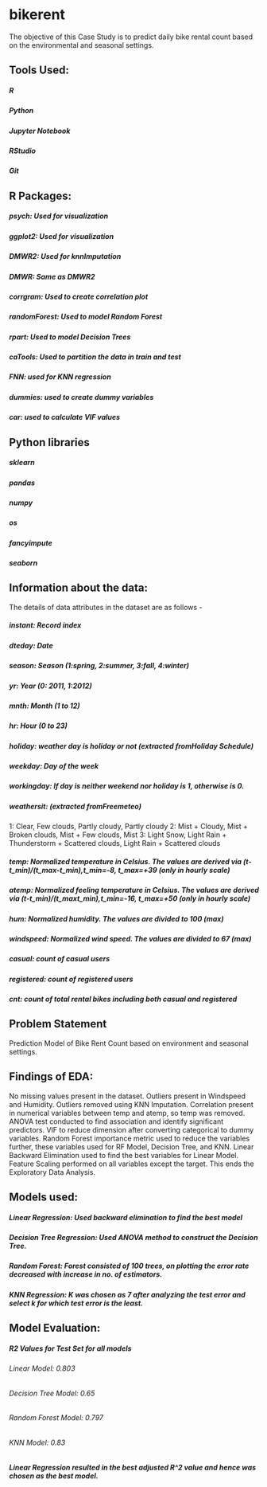 # bikerent
The objective of this Case Study is to predict daily bike rental count based on the environmental and seasonal settings. 

## Tools Used:
##### R
##### Python
##### Jupyter Notebook
##### RStudio
##### Git

## R Packages:
##### psych: Used for visualization
##### ggplot2: Used for visualization
##### DMWR2: Used for knnImputation
##### DMWR: Same as DMWR2
##### corrgram: Used to create correlation plot
##### randomForest: Used to model Random Forest
##### rpart: Used to model Decision Trees
##### caTools: Used to partition the data in train and test
##### FNN: used for KNN regression
##### dummies: used to create dummy variables
##### car: used to calculate VIF values


## Python libraries
##### sklearn
##### pandas
##### numpy
##### os
##### fancyimpute
##### seaborn

## Information about the data:
The details of data attributes in the dataset are as follows -
##### instant: Record index
##### dteday: Date
##### season: Season (1:spring, 2:summer, 3:fall, 4:winter)
##### yr: Year (0: 2011, 1:2012)
##### mnth: Month (1 to 12)
##### hr: Hour (0 to 23)
##### holiday: weather day is holiday or not (extracted fromHoliday Schedule)
##### weekday: Day of the week
##### workingday: If day is neither weekend nor holiday is 1, otherwise is 0.
##### weathersit: (extracted fromFreemeteo)
1: Clear, Few clouds, Partly cloudy, Partly cloudy
2: Mist + Cloudy, Mist + Broken clouds, Mist + Few clouds, Mist
3: Light Snow, Light Rain + Thunderstorm + Scattered clouds, Light Rain + Scattered
clouds
##### temp: Normalized temperature in Celsius. The values are derived via (t-t_min)/(t_max-t_min),t_min=-8, t_max=+39 (only in hourly scale)
#####  atemp: Normalized feeling temperature in Celsius. The values are derived via (t-t_min)/(t_maxt_min),t_min=-16, t_max=+50 (only in hourly scale)
##### hum: Normalized humidity. The values are divided to 100 (max)
##### windspeed: Normalized wind speed. The values are divided to 67 (max)
##### casual: count of casual users
##### registered: count of registered users
##### cnt: count of total rental bikes including both casual and registered

## Problem Statement
Prediction Model of Bike Rent Count based on environment and seasonal settings.

## Findings of EDA:
No missing values present in the dataset. Outliers present in Windspeed and Humidity. Outliers removed using KNN Imputation. Correlation present in numerical variables between temp and atemp, so temp was removed. ANOVA test conducted to find association and identify significant predictors. VIF to reduce dimension after converting categorical to dummy variables. Random Forest importance metric used to reduce the variables further, these variables used for RF Model, Decision Tree, and KNN. Linear Backward Elimination used to find the best variables for Linear Model. Feature Scaling performed on all variables except the target. This ends the Exploratory Data Analysis.

## Models used:
##### Linear Regression: Used backward elimination to find the best model
##### Decision Tree Regression: Used ANOVA method to construct the Decision Tree.
##### Random Forest: Forest consisted of 100 trees, on plotting the error rate decreased with increase in no. of estimators.
##### KNN Regression: K was chosen as 7 after analyzing the test error and select k for which test error is the least.

## Model Evaluation:
##### R2 Values for Test Set for all models
###### Linear Model: 0.803
###### Decision Tree Model: 0.65
###### Random Forest Model: 0.797
###### KNN Model: 0.83
##### Linear Regression resulted in the best adjusted R^2 value and hence was chosen as the best model.